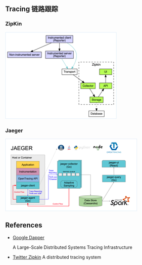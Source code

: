 ## Tracing 链路跟踪



### ZipKin

![](../images/zipkin.png)

### Jaeger

![](../images/jaeger.png)



## References

* [Google Dapper](http://static.googleusercontent.com/media/research.google.com/en//pubs/archive/36356.pdf)

    A Large-Scale Distributed Systems Tracing Infrastructure

* [Twitter Zipkin](http://zipkin.io/) A distributed tracing system

